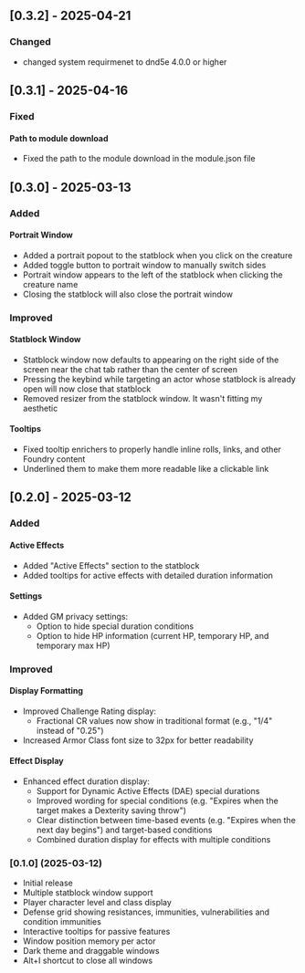 ## [0.3.2] - 2025-04-21

### Changed
- changed system requirmenet to dnd5e 4.0.0 or higher

## [0.3.1] - 2025-04-16

### Fixed
#### Path to module download
- Fixed the path to the module download in the module.json file

## [0.3.0] - 2025-03-13

### Added
#### Portrait Window
- Added a portrait popout to the statblock when you click on the creature
- Added toggle button to portrait window to manually switch sides
- Portrait window appears to the left of the statblock when clicking the creature name
- Closing the statblock will also close the portrait window

### Improved
#### Statblock Window
- Statblock window now defaults to appearing on the right side of the screen near the chat tab rather than the center of screen
- Pressing the keybind while targeting an actor whose statblock is already open will now close that statblock
- Removed resizer from the statblock window. It wasn't fitting my aesthetic

#### Tooltips
- Fixed tooltip enrichers to properly handle inline rolls, links, and other Foundry content
- Underlined them to make them more readable like a clickable link

## [0.2.0] - 2025-03-12

### Added
#### Active Effects
- Added "Active Effects" section to the statblock
- Added tooltips for active effects with detailed duration information

#### Settings
- Added GM privacy settings:
  - Option to hide special duration conditions
  - Option to hide HP information (current HP, temporary HP, and temporary max HP)

### Improved
#### Display Formatting
- Improved Challenge Rating display:
  - Fractional CR values now show in traditional format (e.g., "1/4" instead of "0.25")
- Increased Armor Class font size to 32px for better readability

#### Effect Display
- Enhanced effect duration display:
  - Support for Dynamic Active Effects (DAE) special durations
  - Improved wording for special conditions (e.g. "Expires when the target makes a Dexterity saving throw")
  - Clear distinction between time-based events (e.g. "Expires when the next day begins") and target-based conditions
  - Combined duration display for effects with multiple conditions

### [0.1.0] (2025-03-12)

- Initial release
- Multiple statblock window support
- Player character level and class display
- Defense grid showing resistances, immunities, vulnerabilities and condition immunities
- Interactive tooltips for passive features
- Window position memory per actor
- Dark theme and draggable windows
- Alt+I shortcut to close all windows
